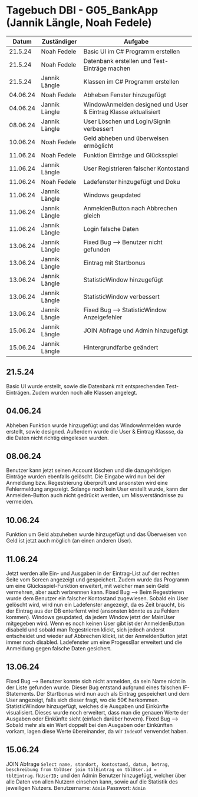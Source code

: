 # Tagebuch DBI - G05_BankApp (Jannik Längle, Noah Fedele)

|Datum|Zuständiger|Aufgabe|
|-----|-----------|-------|
|21.5.24|Noah Fedele|Basic UI im C# Programm erstellen|
|21.5.24|Noah Fedele|Datenbank erstellen und Test-Einträge machen|
|21.5.24|Jannik Längle|Klassen im C# Programm erstellen|
|04.06.24|Noah Fedele|Abheben Fenster hinzugefügt|
|04.06.24|Jannik Längle|WindowAnmelden designed und User & Eintrag Klasse aktualisiert|
|08.06.24|Jannik Längle|User Löschen und Login/SignIn verbessert|
|10.06.24|Noah Fedele|Geld abheben und überweisen ermöglicht|
|11.06.24|Noah Fedele|Funktion Einträge und Glücksspiel|
|11.06.24|Jannik Längle|User Registrieren falscher Kontostand|
|11.06.24|Noah Fedele|Ladefenster hinzugefügt und Doku|
|11.06.24|Jannik Längle|Windows geupdated|
|11.06.24|Jannik Längle|AnmeldenButton nach Abbrechen gleich|
|11.06.24|Jannik Längle|Login falsche Daten|
|13.06.24|Jannik Längle|Fixed Bug --> Benutzer nicht gefunden|
|13.06.24|Jannik Längle|Eintrag mit Startbonus|
|13.06.24|Jannik Längle|StatisticWindow hinzugefügt|
|13.06.24|Jannik Längle|StatisticWindow verbessert|
|13.06.24|Jannik Längle|Fixed Bug --> StatisticWindow Anzeigefehler|
|15.06.24|Jannik Längle|JOIN Abfrage und Admin hinzugefügt|
|15.06.24|Jannik Längle|Hintergrundfarbe geändert|

## 21.5.24
Basic UI wurde erstellt, sowie die Datenbank mit entsprechenden Test-Einträgen. Zudem wurden noch alle Klassen angelegt.

## 04.06.24
Abheben Funktion wurde hinzugefügt und das WindowAnmelden wurde erstellt, sowie designed. Außerdem wurde die User & Eintrag Klassse, da die Daten nicht richtig eingelesen wurden.

## 08.06.24
Benutzer kann jetzt seinen Account löschen und die dazugehörigen Einträge wurden ebenfalls gelöscht. Die Eingabe wird nun bei der Anmeldung bzw. Regestrierung überprüft und ansonsten wird eine Fehlermeldung angezeigt. Solange noch kein User erstellt wurde, kann der Anmelden-Button auch nicht gedrückt werden, um Missverständnisse zu vermeiden.

## 10.06.24
Funktion um Geld abzuheben wurde hinzugefügt und das Überweisen von Geld ist jetzt auch möglich (an einen anderen User).

## 11.06.24
Jetzt werden alle Ein- und Ausgaben in der Eintrag-List auf der rechten Seite vom Screen angezeigt und gespeichert. Zudem wurde das Programm um eine Glücksspiel-Funktion erweitert, mit welcher man sein Geld vermehren, aber auch verbrennen kann.
Fixed Bug --> Beim Regestrieren wurde dem Benutzer ein falscher Kontostand zugewiesen.
Sobald ein User gelöscht wird, wird nun ein Ladefenster angezeigt, da es Zeit braucht, bis der Eintrag aus der DB enterfernt wird (ansonsten könnte es zu Fehlern kommen).
Windows geupdated, da jedem Window jetzt der MainUser mitgegeben wird.
Wenn es noch keinen User gibt ist der AnmeldenButton disabeld und sobald man Regestrieren klickt, sich jedoch anderst entscheidet und wieder auf Abbrechen klickt, ist der AnmeldenButton jetzt immer noch disabled.
Ladefenster um eine ProgessBar erweitert und die Anmeldung gegen falsche Daten gesichert.

## 13.06.24
Fixed Bug --> Benutzer konnte sich nicht anmelden, da sein Name nicht in der Liste gefunden wurde. Dieser Bug entstand aufgrund eines falschen IF-Statements.
Der Startbonus wird nun auch als Eintrag gespeichert und dem User angezeigt, falls sich dieser fragt, wo die 50€ herkommen.
StatisticWindow hinzugefügt, welches die Ausgaben und Einkünfte visualisiert. Dieses wurde noch erweitert, dass man die genauen Werte der Ausgaben oder Einkünfte sieht (einfach darüber hovern).
Fixed Bug --> Sobald mehr als ein Wert doppelt bei den Ausgaben oder Einkünften vorkam, lagen diese Werte übereinander, da wir `IndexOf` verwendet haben.

## 15.06.24
JOIN Abfrage `Select name, standort, kontostand, datum, betrag, beschreibung from tblUser join tblEintrag on tblUser.id = tblEintrag.fkUserID;` und den Admin Benutzer hinzugefügt, welcher über alle Daten von allen Nutzern einsehen kann, sowie auf die Statistik des jeweiligen Nutzers. Benutzername: `Admin` Passwort: `Admin`
